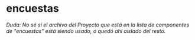 # encuestas

*Duda: No sé si el archivo del Proyecto que está en la lista de componentes de "encuestas" está siendo usado, o quedó ahí aislado del resto.*

